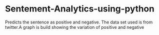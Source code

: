# Sentement-Analytics-using-python
Predicts the sentence as positive and negative. The data set used is from twitter.A graph is build showing the variation of positive and negative
